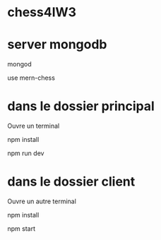 # chess4IW3

# server mongodb

mongod

use mern-chess
  
# dans le dossier principal

Ouvre un terminal

npm install

npm run dev

# dans le dossier client

Ouvre un autre terminal

npm install

npm start
